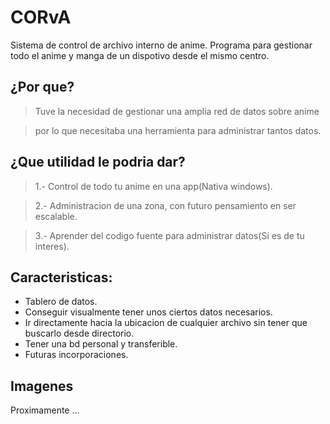 CORvA
========================
Sistema de control de archivo interno de anime. Programa para gestionar todo el anime y manga de un dispotivo desde el mismo centro.

## ¿Por que?
> Tuve la necesidad de gestionar una amplia red de datos sobre anime

> por lo que necesitaba una herramienta para administrar tantos datos.

## ¿Que utilidad le podria dar?

> 1.- Control de todo tu anime en una app(Nativa windows).

> 2.- Administracion de una zona, con futuro pensamiento en ser escalable.

> 3.- Aprender del codigo fuente para administrar datos(Si es de tu interes).

## Caracteristicas:

* Tablero de datos.
* Conseguir visualmente tener unos ciertos datos necesarios.
* Ir directamente hacia la ubicacion de cualquier archivo sin tener que buscarlo desde directorio.
* Tener una bd personal y transferible.
* Futuras incorporaciones.

## Imagenes

Proximamente ...


